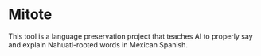 # Mitote
This tool is a language preservation project that teaches AI to properly say and explain Nahuatl-rooted words in Mexican Spanish.
